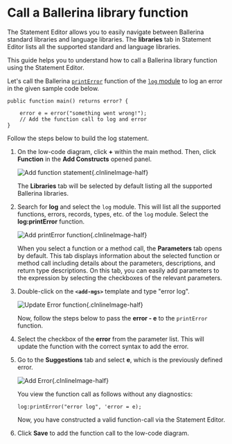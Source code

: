 # Call a Ballerina library function

The Statement Editor allows you to easily navigate between Ballerina standard libraries and language libraries. The **libraries** tab in Statement Editor lists all the supported standard and language libraries.

This guide helps you to understand how to call a Ballerina library function using the Statement Editor.

Let's call the Ballerina [`printError`](https://lib.ballerina.io/ballerina/log/2.5.0/functions#printError) function of the [`log` module](https://lib.ballerina.io/ballerina/log/2.5.0) to log an error in the given sample code below.

```
public function main() returns error? {

    error e = error("something went wrong!");
    // Add the function call to log and error
}

```

Follow the steps below to build the log statement.

1.  On the low-code diagram, click **+** within the main method. Then, click **Function** in the **Add Constructs** opened panel.

    ![Add function statement](../../img/statement-editor/add-function-statement.gif){.cInlineImage-half}

    The **Libraries** tab will be selected by default listing all the supported Ballerina libraries.

2. Search for **log** and select the `log` module. This will list all the supported functions, errors, records, types, etc. of the `log` module. Select the **log:printError** function.

    ![Add printError function](../../img/statement-editor/select-printError.gif){.cInlineImage-half}

    When you select a function or a method call, the **Parameters** tab opens by default. This tab displays information about the selected function or method call including details about the parameters, descriptions, and return type descriptions. On this tab, you can easily add parameters to the expression by selecting the checkboxes of the relevant parameters.

3. Double-click on the **`<add-mgs>`** template and type "error log".

    ![Update Error function](../../img/statement-editor/update-error-msg.gif){.cInlineImage-half}

    Now, follow the steps below to pass the **error - e** to the `printError` function.

4. Select the checkbox of the **error** from the parameter list. This will update the function with the correct syntax to add the error.

5. Go to the **Suggestions** tab and select **e**, which is the previously defined error.

    ![Add Error](../../img/statement-editor/add-error-cause.gif){.cInlineImage-half}

    You view the function call as follows without any diagnostics:

    ```
    log:printError("error log", 'error = e);
    ```
    
    Now, you have constructed a valid function-call via the Statement Editor.

6. Click **Save** to add the function call to the low-code diagram.
